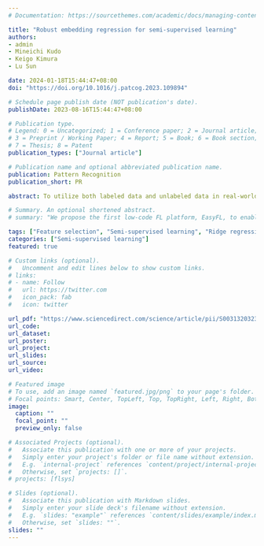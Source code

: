 ```yaml
---
# Documentation: https://sourcethemes.com/academic/docs/managing-content/

title: "Robust embedding regression for semi-supervised learning"
authors: 
- admin
- Mineichi Kudo
- Keigo Kimura
- Lu Sun

date: 2024-01-18T15:44:47+08:00
doi: "https://doi.org/10.1016/j.patcog.2023.109894"

# Schedule page publish date (NOT publication's date).
publishDate: 2023-08-16T15:44:47+08:00

# Publication type.
# Legend: 0 = Uncategorized; 1 = Conference paper; 2 = Journal article;
# 3 = Preprint / Working Paper; 4 = Report; 5 = Book; 6 = Book section;
# 7 = Thesis; 8 = Patent
publication_types: ["Journal article"]

# Publication name and optional abbreviated publication name.
publication: Pattern Recognition
publication_short: PR

abstract: To utilize both labeled data and unlabeled data in real-world applications, semi-supervised learning is widely used as an effective technique. However, most semi-supervised methods do not perform well when there are many noises and redundant information in the original data. To address these issues, in this paper, we proposed a novel approach called robust embedding regression (RER) for semi-supervised learning by inheriting the advantages of the existing semi-supervised learning, robust linear regression, and low-rank representation techniques. Specifically, RER constructs a more robust and accurate graph by adaptively arranging the weight coefficient for each data point. Furthermore, the low-rank representation is introduced to reduce the negative influence of the redundant features and noises residing in the original data while the graph construction. More importantly, the proper norms are imposed on both the reconstruction and regularization terms to further improve the robustness and earn feature/sample selection. We designed an effective iterative algorithm to optimize the problem of RER. Comprehensive experimental results conducted on both synthetic and real-world datasets indicate that RER is superior in classification and clustering performance and robust to different types of noise compared with the existing semi-supervised methods.

# Summary. An optional shortened abstract.
# summary: "We propose the first low-code FL platform, EasyFL, to enable users with various levels of expertise to experiment and prototype FL applications with little coding. We achieve this goal while ensuring great flexibility and extensibility for customization by unifying simple API design, modular design, and granular training flow abstraction. Besides, EasyFL expedites distributed training by 1.5x."

tags: ["Feature selection", "Semi-supervised learning", "Ridge regression", "Nuclear norm"]
categories: ["Semi-supervised learning"]
featured: true

# Custom links (optional).
#   Uncomment and edit lines below to show custom links.
# links:
# - name: Follow
#   url: https://twitter.com
#   icon_pack: fab
#   icon: twitter

url_pdf: "https://www.sciencedirect.com/science/article/pii/S0031320323005927"
url_code: 
url_dataset:
url_poster:
url_project:
url_slides:
url_source:
url_video:

# Featured image
# To use, add an image named `featured.jpg/png` to your page's folder. 
# Focal points: Smart, Center, TopLeft, Top, TopRight, Left, Right, BottomLeft, Bottom, BottomRight.
image:
  caption: ""
  focal_point: ""
  preview_only: false

# Associated Projects (optional).
#   Associate this publication with one or more of your projects.
#   Simply enter your project's folder or file name without extension.
#   E.g. `internal-project` references `content/project/internal-project/index.md`.
#   Otherwise, set `projects: []`.
# projects: [flsys]

# Slides (optional).
#   Associate this publication with Markdown slides.
#   Simply enter your slide deck's filename without extension.
#   E.g. `slides: "example"` references `content/slides/example/index.md`.
#   Otherwise, set `slides: ""`.
slides: ""
---
```

